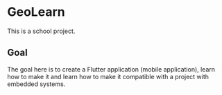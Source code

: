 # GeoLearn

This is a school project.


## Goal

The goal here is to create a Flutter application (mobile application), learn how to make it and learn how to make it compatible with a project with embedded systems.
